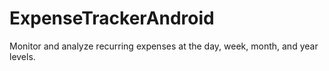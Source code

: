 # ExpenseTrackerAndroid
Monitor and analyze recurring expenses at the day, week, month, and year levels.
